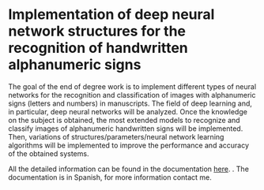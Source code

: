 # Implementation of deep neural network structures for the recognition of handwritten alphanumeric signs
The goal of the end of degree work is to implement different types of neural networks for the recognition and classification of images with alphanumeric signs (letters and numbers) in manuscripts. The field of deep learning and, in particular, deep neural networks will be analyzed. Once the knowledge on the subject is obtained, the most extended models to recognize and classify images of alphanumeric handwritten signs will be implemented. Then, variations of structures/parameters/neural network learning algorithms will be implemented to improve the performance and accuracy of the obtained systems.

All the detailed information can be found in the documentation [here](https://github.com/carseven/Convolutional-Neural-Network-MNIST/blob/master/doc/TFG.pdf).
. The documentation is in Spanish, for more information contact me.
